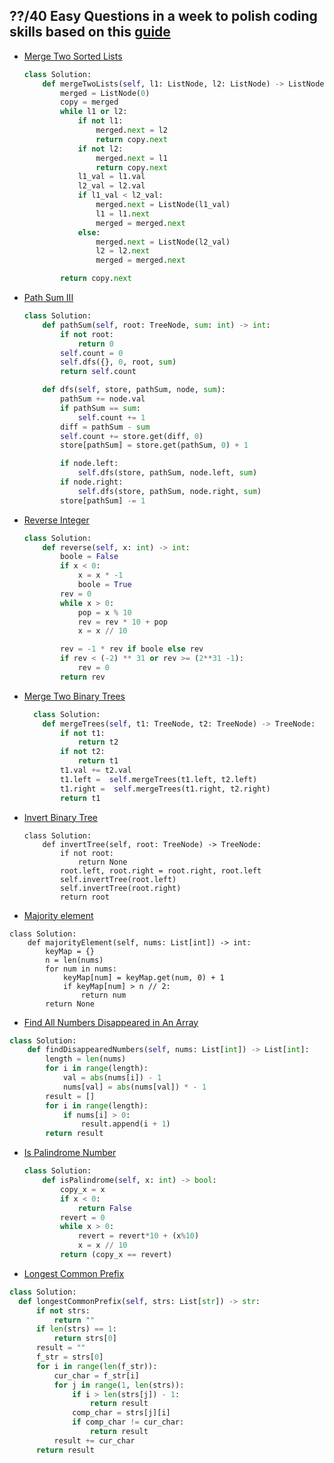 ## ??/40 Easy Questions in a week to polish coding skills based on this [guide](https://learntocodetogether.com/top-150-leetcodes-best-practice-problems/)


- [Merge Two Sorted Lists](https://leetcode.com/problems/merge-two-sorted-lists/)
  ```python
  class Solution:
      def mergeTwoLists(self, l1: ListNode, l2: ListNode) -> ListNode:
          merged = ListNode(0)
          copy = merged
          while l1 or l2:
              if not l1:
                  merged.next = l2
                  return copy.next
              if not l2:
                  merged.next = l1
                  return copy.next
              l1_val = l1.val
              l2_val = l2.val
              if l1_val < l2_val:
                  merged.next = ListNode(l1_val)
                  l1 = l1.next
                  merged = merged.next 
              else:
                  merged.next = ListNode(l2_val)
                  l2 = l2.next
                  merged = merged.next 

          return copy.next
  ``` 

- [Path Sum III](https://leetcode.com/problems/path-sum-iii/submissions/)
  ```python
  class Solution:
      def pathSum(self, root: TreeNode, sum: int) -> int:
          if not root:
              return 0
          self.count = 0
          self.dfs({}, 0, root, sum)
          return self.count

      def dfs(self, store, pathSum, node, sum):
          pathSum += node.val
          if pathSum == sum:
              self.count += 1
          diff = pathSum - sum
          self.count += store.get(diff, 0)
          store[pathSum] = store.get(pathSum, 0) + 1

          if node.left:
              self.dfs(store, pathSum, node.left, sum)
          if node.right:
              self.dfs(store, pathSum, node.right, sum)
          store[pathSum] -= 1
  ```
    
    
- [Reverse Integer](https://leetcode.com/problems/reverse-integer/)
  ```python
  class Solution:
      def reverse(self, x: int) -> int:    
          boole = False
          if x < 0:
              x = x * -1
              boole = True
          rev = 0
          while x > 0:
              pop = x % 10
              rev = rev * 10 + pop
              x = x // 10

          rev = -1 * rev if boole else rev
          if rev < (-2) ** 31 or rev >= (2**31 -1):
              rev = 0
          return rev
  ```
  
- [Merge Two Binary Trees](https://leetcode.com/problems/merge-two-binary-trees/submissions/)
  ```python
    class Solution:
      def mergeTrees(self, t1: TreeNode, t2: TreeNode) -> TreeNode:
          if not t1:
              return t2
          if not t2:
              return t1
          t1.val += t2.val
          t1.left =  self.mergeTrees(t1.left, t2.left)
          t1.right =  self.mergeTrees(t1.right, t2.right)
          return t1
  ```


- [Invert Binary Tree](https://leetcode.com/problems/merge-two-binary-trees/submissions/)
  ```
  class Solution:
      def invertTree(self, root: TreeNode) -> TreeNode:
          if not root:
              return None
          root.left, root.right = root.right, root.left
          self.invertTree(root.left)
          self.invertTree(root.right)
          return root
  ```

- [Majority element](https://leetcode.com/problems/majority-element/solution/)
```
class Solution:
    def majorityElement(self, nums: List[int]) -> int:
        keyMap = {}
        n = len(nums)
        for num in nums:
            keyMap[num] = keyMap.get(num, 0) + 1
            if keyMap[num] > n // 2:
                return num
        return None
```

- [Find All Numbers Disappeared in An Array](https://leetcode.com/problems/find-all-numbers-disappeared-in-an-array/submissions/)
```python
class Solution:
    def findDisappearedNumbers(self, nums: List[int]) -> List[int]:
        length = len(nums)
        for i in range(length):
            val = abs(nums[i]) - 1
            nums[val] = abs(nums[val]) * - 1
        result = []
        for i in range(length):
            if nums[i] > 0:
                result.append(i + 1)
        return result
```

- [Is Palindrome Number](https://leetcode.com/problems/palindrome-number/submissions/)
  ```python
  class Solution:
      def isPalindrome(self, x: int) -> bool:
          copy_x = x
          if x < 0:
              return False
          revert = 0
          while x > 0:
              revert = revert*10 + (x%10)
              x = x // 10
          return (copy_x == revert)
  ```
  
 - [Longest Common Prefix](https://leetcode.com/problems/longest-common-prefix/submissions/)
```python
class Solution:
  def longestCommonPrefix(self, strs: List[str]) -> str:
      if not strs:
          return "" 
      if len(strs) == 1:
          return strs[0]
      result = ""
      f_str = strs[0]
      for i in range(len(f_str)):
          cur_char = f_str[i]
          for j in range(1, len(strs)):
              if i > len(strs[j]) - 1:
                  return result
              comp_char = strs[j][i]
              if comp_char != cur_char:
                  return result
          result += cur_char
      return result
  ```

